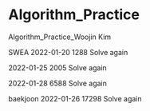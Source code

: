 # Algorithm_Practice
Algorithm_Practice_Woojin Kim

SWEA
2022-01-20  1288 Solve again

2022-01-25  2005 Solve again

2022-01-28  6588 Solve again

baekjoon
2022-01-26  17298 Solve again
